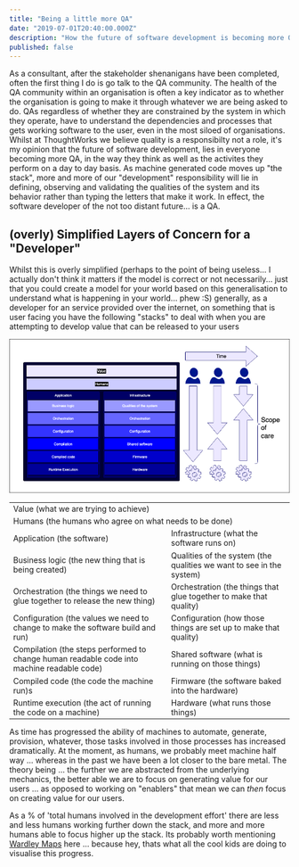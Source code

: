 ```yaml
---
title: "Being a little more QA" 
date: "2019-07-01T20:40:00.000Z"
description: "How the future of software development is becoming more QA"
published: false
---
```

As a consultant, after the stakeholder shenanigans have been completed, often the first thing I do is go talk to the QA community. The health of the QA community within an organisation is often a key indicator as to whether the organisation is going to make it through whatever we are being asked to do. QAs regardless of whether they are constrained by the system in which they operate, have to understand the dependencies and processes that gets working software to the user, even in the most siloed of organisations. Whilst at ThoughtWorks we believe quality is a responsibilty not a role, it's my opinion that the future of software development, lies in everyone becoming more QA, in the way they think as well as the activites they perform on a day to day basis. As machine generated code moves up "the stack", more and more of our "development" responsibility will lie in defining, observing and validating the qualities of the system and its behavior rather than typing the letters that make it work. In effect, the software developer of the not too distant future... is a QA.

## (overly) Simplified Layers of Concern for a "Developer"

Whilst this is overly simplified (perhaps to the point of being useless... I actually don't think it matters if the model is correct or not necessarily... just that you could create a model for your world based on this generalisation to understand what is happening in your world... phew :S) generally, as a developer for an service provided over the internet, on something that is user facing you have the following "stacks" to deal with when you are attempting to develop value that can be released to your users

![A simple logical model with external dependencies](./qa_value.png)

<table> 
    <tr><td colspan="2">Value (what we are trying to achieve)</td></tr>
    <tr><td colspan="2">Humans (the humans who agree on what needs to be done)</td></tr>
    <tr><td>Application (the software)</td><td>Infrastructure (what the software runs on)</td></tr>
    <tr><td>Business logic (the new thing that is being created)</td><td>Qualities of the system (the qualities we want to see in the system)</td></tr>
    <tr><td>Orchestration (the things we need to glue together to release the new thing)</td><td>Orchestration (the things that glue together to make that quality)</td></tr>
    <tr><td>Configuration (the values we need to change to make the software build and run)</td><td>Configuration (how those things are set up to make that quality)</td></tr>
    <tr><td>Compilation (the steps performed to change human readable code into machine readable code)</td><td>Shared software (what is running on those things)</td></tr>
    <tr><td>Compiled code (the code the machine run)s</td><td>Firmware (the software baked into the hardware)</td></tr>
    <tr><td>Runtime execution (the act of running the code on a machine)</td><td>Hardware (what runs those things)</td></tr>
</table>

As time has progressed the ability of machines to automate, generate, provision, whatever, those tasks involved in those processes has increased dramatically. At the moment, as humans, we probably meet machine half way ... whereas in the past we have been a lot closer to the bare metal. The theory being ... the further we are abstracted from the underlying mechanics, the better able we are to focus on generating value for our users ... as opposed to working on "enablers" that mean we can *then* focus on creating value for our users.

As a % of 'total humans involved in the development effort' there are less and less humans working further down the stack, and more and more humans able to focus higher up the stack. Its probably worth mentioning [Wardley Maps](https://medium.com/wardleymaps) here ... because hey, thats what all the cool kids are doing to visualise this progress.